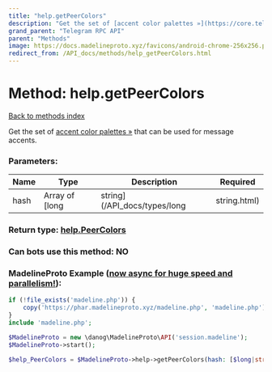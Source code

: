```yaml
---
title: "help.getPeerColors"
description: "Get the set of [accent color palettes »](https://core.telegram.org/api/colors) that can be used for message accents."
grand_parent: "Telegram RPC API"
parent: "Methods"
image: https://docs.madelineproto.xyz/favicons/android-chrome-256x256.png
redirect_from: /API_docs/methods/help_getPeerColors.html
---
```

# Method: help.getPeerColors
[Back to methods index](index.html)



Get the set of [accent color palettes »](https://core.telegram.org/api/colors) that can be used for message accents.

### Parameters:

| Name     |    Type       | Description | Required |
|----------|---------------|-------------|----------|
|hash|Array of [long|string](/API_docs/types/long|string.html) |  | Optional|


### Return type: [help.PeerColors](/API_docs/types/help.PeerColors.html)

### Can bots use this method: **NO**


### MadelineProto Example ([now async for huge speed and parallelism!](https://docs.madelineproto.xyz/docs/ASYNC.html)):


```php
if (!file_exists('madeline.php')) {
    copy('https://phar.madelineproto.xyz/madeline.php', 'madeline.php');
}
include 'madeline.php';

$MadelineProto = new \danog\MadelineProto\API('session.madeline');
$MadelineProto->start();

$help_PeerColors = $MadelineProto->help->getPeerColors(hash: [$long|string, $long|string], );
```

